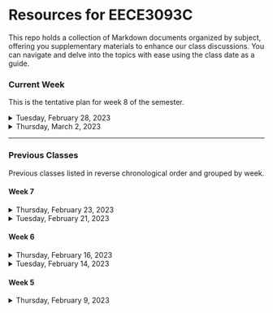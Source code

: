 # Resources for EECE3093C

This repo holds a collection of Markdown documents organized by subject, offering you supplementary materials to enhance our class discussions. You can navigate and delve into the topics with ease using the class date as a guide.

### Current Week 

This is the tentative plan for week 8 of the semester.

<details>
  <summary>Tuesday, February 28, 2023</summary>

  - GitHub Actions

</details>

<details>
  <summary>Thursday, March 2, 2023</summary>

  - 

</details>


---

### Previous Classes

Previous classes listed in reverse chronological order and grouped by week.

#### Week 7

<details>
  <summary>Thursday, February 23, 2023</summary>

  - There were no slides for today's lecture.
  - We discussed a commerical product called [Pulse Grow](https://pulsegrow.com), noting the price of the product relative to the cost of the hardware.  In many ways, hardware is very generic, it is the software that creates the value proposition.
  - We discussed geolocation and some of the complexities in getting an accurate location, and touched a bit on privacy.
    - Accurate geolocation from a computer is nearly impossible, the location comes from your Internet Service Provider (ISP).
      - I used my home as an example.  I live in Liberty Township, but my location through my computer will show up as being in the city of Mason which is ~5 miles aways from where I live.
      - Another consideration is when Virtual Private Network (VPN) clients are in use.  VPNs are used by companies and universities for network security.  VPNs will result in your computer being registered in a completely different location, sometimes in a different state. When I am connected to my companies VPN, my location will show up as being in Chicago, IL.
    - We discussed changes in the mobile ecosystem and how privacy concerns are resulting in protections for consumers, where there is more opting in versus opting out.
    - I used the McDonald's application as an example of creating perceived value for the consumer in exchange for their precise geolocation, and how the app continues to have access to this in the background.  I also suggested that the McDonald's app was a good example of gamification based on how it allows you to collect points and redeem points for food.
  - Containerization
    - Why is containerization important?
      - Containers allow us to get software to run reliably when moved from one computing environment to another.
      - Containers allow applications to be more rapidly deployed and scaled.  [Kubernetes](https://kubernetes.io) is an example of how you can scale out from a container.
    - In general, containerization is a tool that supports the agile methodology.
    - Containers are essentially "virtual machines", similar to [VirtualBox](https://www.virtualbox.org) or [Parallels Desktop](https://www.parallels.com/products/desktop/) if you are familiar with these.
    - We discussed that we will incorporate containerization through the use of Visual Studio Code Dev Containers only.
      - This means that I should be able to download your GitHub repository, open the folder in Visual Studio code, and have the same development environment that you have.
    - I attempted to give a demonstration on how to setup a dev container inside VS Code, this was poorly done (my ADD got the better part of me) and I apologize.
    - Resource to help you implement Visual Studio Code Dev Containers
      - [Dev Containers tutorial](https://code.visualstudio.com/docs/devcontainers/tutorial) must be completed by everyone.
      - [Developing Inside a Container](https://code.visualstudio.com/docs/devcontainers/containers) provides lower level information on the principles.  However, I stress that you do not need to understand this for the project, keep it simple!
      - I do not believe the TA's have experience with Dev Containers, so ask me if you need help.

</details>


<details>
  <summary>Tuesday, February 21, 2023</summary>

  - Slides for [lecture 13](https://loudinb.github.io/eece3093c/lecture_13.html) on online.
  - The final 4 teams presented their projects to the class.
    <details>
      <summary>list of teams to present</summary>
      
      - Team B
      - Team Voie
      - Team Weather
      - Team Wii Tanks
      
    </details>
  - Slide 4: Discussed and maped the [4-layer architecture](./software_engineering_4-layer_architecture.md) to elements of the team project.
      - **Focus on Quality**: Reliability, testing, maintainability, requirements managements.
      - **Process**: Agile development, or any software development life cycle.
      - **Methods**: For this course, OOP design principles will be core. Methods will be the major part of the remaining of the course.
      - **Tools**: This is our current focus.  GitHub projects, issues, source control, actions, etc.  Although the process is referred to as the "glue", in my practical experience, tools are tightly coupled to the process and seriously impede progress.
  - Slide 5: Reinforced that the agile methodology does not prescribe that the artifact of each iteration is a production version, just functional. We talked briefly about CI and CD.  CI refers to Continuous Integration and CD refers to Continuous Delivery, as well as Continuous Deployment.  As part of this course we will work toward operating some of the Continuous Integration principles, but not Continuous Delivery or Continuous Deployment.
  - Slide 6: Introduce Agile Unified Process, which is yet another agile methodology.  This is being used to illustrate that the teams are very much in the Inception phase, currently working through the Elaboration phase, and progressing rapidly (if not starting) the Construction phase.  This is only being introduced as the construct should resonate with the realities of this team based project.
  - Slide 7: Discussed immediate expectations, and reinforced that start this week your grade depends on adhering to the following:
      - product manager
      - Be managing the product development through a GitHub Project
      - Have a managed and maintained product backlog-
      - Have an iteration backlog the defines the development work for the iteration
      - Have a defined cadence for team check-in (weekly minimum)
      - Have an issue for every activity
          - Issues are written in a clear and concise manner, and are actionable
          - Issues are assigned to individuals
          - Issues are labeled
          - Issue comments contain all discussion
          - All commit messages reference an issue
      - Be using a separate repository for each product component
      - **Note**: Every artifact (code, document) in the GitHub repository must be linked to an issue.
  - Slide 8:
      - The team project grade will be weighted equally across 4 criteria: Focus on Quality, Process, Methods, and Tools.
      - The **individual** project grade will include an individual contribution factor in the range of [0.7, 1.0]
      - Reminded that the course grade is weighted 60% project, 40% assignments.  This change was due to putting more emphasis on the project, resulting in the removal of the final exam.
  
</details>

#### Week 6

<details>
  <summary>Thursday, February 16, 2023</summary>
  
  - Initial project review for 21 of 25 teams.
    <details>
      <summary>list of teams who presented</summary>
      
      - Team Orange
      - Team Big Boys
      - Team Blue
      - Team Cybertech
      - Team Du
      - Team Dylan
      - Team Go
      - Team Golden Girls
      - Team Green
      - Team Jam
      - Team Keith
      - Team Lua
      - Team Moncef
      - Team NonToastMakers
      - Team Python
      - Team Red
      - Team Rocket
      - Team Swift
      - Team Over-Under
      - Team Undefined
      - Team Under-the-C
    </details>
</details>

<details>
  <summary>Tuesday, February 14, 2023</summary>

  - Interactive session on using GitHub Project and GitHub Issues.
  - Discussed the relationship between repository, issues, and projects.
  - Briefly discussed the use of GitHub Actions for Windows CI/CD.
  - Announced that semester grading will change to 60% team project and 40% assignments.  The change is a result of moving from 3 team based lab assignments and a final exam to the semester team project. 
</details>
  
#### Week 5

<details>
  <summary>Thursday, February 9, 2023</summary>

  - [GitHub GUI Client](./github_gui_client.md)
  - [Branching Strategies](./branching_strategies.md)

</details>
